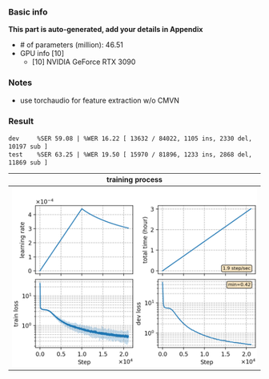 ### Basic info

**This part is auto-generated, add your details in Appendix**

* \# of parameters (million): 46.51
* GPU info \[10\]
  * \[10\] NVIDIA GeForce RTX 3090

### Notes

* use torchaudio for feature extraction w/o CMVN

### Result
```
dev     %SER 59.08 | %WER 16.22 [ 13632 / 84022, 1105 ins, 2330 del, 10197 sub ]
test    %SER 63.25 | %WER 19.50 [ 15970 / 81896, 1233 ins, 2868 del, 11869 sub ]
```

|     training process    |
|:-----------------------:|
|![monitor](./monitor.png)|
